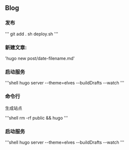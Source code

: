 ## Blog

### 发布
'''
git add .
sh deploy.sh
'''

### 新建文章:
'hugo new post/date-filename.md'

### 启动服务

'''shell
hugo server --theme=elves --buildDrafts --watch
'''

### 命令行
生成站点

'''shell
rm -rf public && hugo
'''

### 启动服务

'''shell
hugo server --theme=elves --buildDrafts --watch
'''
